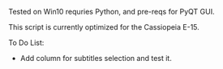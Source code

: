 Tested on Win10 requries Python, and pre-reqs for PyQT GUI.

This script is currently optimized for the Cassiopeia E-15.


To Do List: 

- Add column for subtitles selection and test it. 
